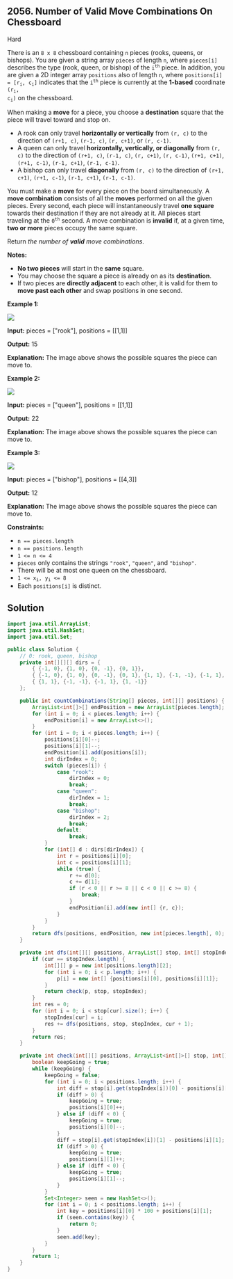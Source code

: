## 2056\. Number of Valid Move Combinations On Chessboard

Hard

There is an `8 x 8` chessboard containing `n` pieces (rooks, queens, or bishops). You are given a string array `pieces` of length `n`, where `pieces[i]` describes the type (rook, queen, or bishop) of the <code>i<sup>th</sup></code> piece. In addition, you are given a 2D integer array `positions` also of length `n`, where <code>positions[i] = [r<sub>i</sub>, c<sub>i</sub>]</code> indicates that the <code>i<sup>th</sup></code> piece is currently at the **1-based** coordinate <code>(r<sub>i</sub>, c<sub>i</sub>)</code> on the chessboard.

When making a **move** for a piece, you choose a **destination** square that the piece will travel toward and stop on.

*   A rook can only travel **horizontally or vertically** from `(r, c)` to the direction of `(r+1, c)`, `(r-1, c)`, `(r, c+1)`, or `(r, c-1)`.
*   A queen can only travel **horizontally, vertically, or diagonally** from `(r, c)` to the direction of `(r+1, c)`, `(r-1, c)`, `(r, c+1)`, `(r, c-1)`, `(r+1, c+1)`, `(r+1, c-1)`, `(r-1, c+1)`, `(r-1, c-1)`.
*   A bishop can only travel **diagonally** from `(r, c)` to the direction of `(r+1, c+1)`, `(r+1, c-1)`, `(r-1, c+1)`, `(r-1, c-1)`.

You must make a **move** for every piece on the board simultaneously. A **move combination** consists of all the **moves** performed on all the given pieces. Every second, each piece will instantaneously travel **one square** towards their destination if they are not already at it. All pieces start traveling at the <code>0<sup>th</sup></code> second. A move combination is **invalid** if, at a given time, **two or more** pieces occupy the same square.

Return _the number of **valid** move combinations_.

**Notes:**

*   **No two pieces** will start in the **same** square.
*   You may choose the square a piece is already on as its **destination**.
*   If two pieces are **directly adjacent** to each other, it is valid for them to **move past each other** and swap positions in one second.

**Example 1:**

![](https://assets.leetcode.com/uploads/2021/09/23/a1.png)

**Input:** pieces = ["rook"], positions = [[1,1]]

**Output:** 15

**Explanation:** The image above shows the possible squares the piece can move to. 

**Example 2:**

![](https://assets.leetcode.com/uploads/2021/09/23/a2.png)

**Input:** pieces = ["queen"], positions = [[1,1]]

**Output:** 22

**Explanation:** The image above shows the possible squares the piece can move to. 

**Example 3:**

![](https://assets.leetcode.com/uploads/2021/09/23/a3.png)

**Input:** pieces = ["bishop"], positions = [[4,3]]

**Output:** 12

**Explanation:** The image above shows the possible squares the piece can move to. 

**Constraints:**

*   `n == pieces.length`
*   `n == positions.length`
*   `1 <= n <= 4`
*   `pieces` only contains the strings `"rook"`, `"queen"`, and `"bishop"`.
*   There will be at most one queen on the chessboard.
*   <code>1 <= x<sub>i</sub>, y<sub>i</sub> <= 8</code>
*   Each `positions[i]` is distinct.

## Solution

```java
import java.util.ArrayList;
import java.util.HashSet;
import java.util.Set;

public class Solution {
    // 0: rook, queen, bishop
    private int[][][] dirs = {
        { {-1, 0}, {1, 0}, {0, -1}, {0, 1}},
        { {-1, 0}, {1, 0}, {0, -1}, {0, 1}, {1, 1}, {-1, -1}, {-1, 1}, {1, -1}},
        { {1, 1}, {-1, -1}, {-1, 1}, {1, -1}}
    };

    public int countCombinations(String[] pieces, int[][] positions) {
        ArrayList<int[]>[] endPosition = new ArrayList[pieces.length];
        for (int i = 0; i < pieces.length; i++) {
            endPosition[i] = new ArrayList<>();
        }
        for (int i = 0; i < pieces.length; i++) {
            positions[i][0]--;
            positions[i][1]--;
            endPosition[i].add(positions[i]);
            int dirIndex = 0;
            switch (pieces[i]) {
                case "rook":
                    dirIndex = 0;
                    break;
                case "queen":
                    dirIndex = 1;
                    break;
                case "bishop":
                    dirIndex = 2;
                    break;
                default:
                    break;
            }
            for (int[] d : dirs[dirIndex]) {
                int r = positions[i][0];
                int c = positions[i][1];
                while (true) {
                    r += d[0];
                    c += d[1];
                    if (r < 0 || r >= 8 || c < 0 || c >= 8) {
                        break;
                    }
                    endPosition[i].add(new int[] {r, c});
                }
            }
        }
        return dfs(positions, endPosition, new int[pieces.length], 0);
    }

    private int dfs(int[][] positions, ArrayList[] stop, int[] stopIndex, int cur) {
        if (cur == stopIndex.length) {
            int[][] p = new int[positions.length][2];
            for (int i = 0; i < p.length; i++) {
                p[i] = new int[] {positions[i][0], positions[i][1]};
            }
            return check(p, stop, stopIndex);
        }
        int res = 0;
        for (int i = 0; i < stop[cur].size(); i++) {
            stopIndex[cur] = i;
            res += dfs(positions, stop, stopIndex, cur + 1);
        }
        return res;
    }

    private int check(int[][] positions, ArrayList<int[]>[] stop, int[] stopIndex) {
        boolean keepGoing = true;
        while (keepGoing) {
            keepGoing = false;
            for (int i = 0; i < positions.length; i++) {
                int diff = stop[i].get(stopIndex[i])[0] - positions[i][0];
                if (diff > 0) {
                    keepGoing = true;
                    positions[i][0]++;
                } else if (diff < 0) {
                    keepGoing = true;
                    positions[i][0]--;
                }
                diff = stop[i].get(stopIndex[i])[1] - positions[i][1];
                if (diff > 0) {
                    keepGoing = true;
                    positions[i][1]++;
                } else if (diff < 0) {
                    keepGoing = true;
                    positions[i][1]--;
                }
            }
            Set<Integer> seen = new HashSet<>();
            for (int i = 0; i < positions.length; i++) {
                int key = positions[i][0] * 100 + positions[i][1];
                if (seen.contains(key)) {
                    return 0;
                }
                seen.add(key);
            }
        }
        return 1;
    }
}
```